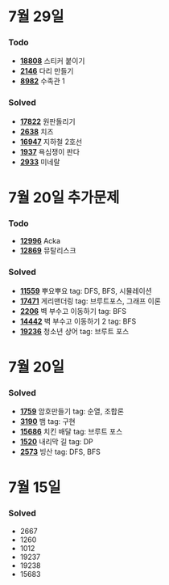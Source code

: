 # 7월 29일
### Todo
- [**18808**](https://www.acmicpc.net/problem/18808) 스티커 붙이기
- [**2146**](https://www.acmicpc.net/problem/2146) 다리 만들기
- [**8982**](https://www.acmicpc.net/problem/8982) 수족관 1

### Solved
- [**17822**](https://www.acmicpc.net/problem/17822) 원판돌리기
- [**2638**](https://www.acmicpc.net/problem/2638) 치즈
- [**16947**](https://www.acmicpc.net/problem/16947) 지하철 2호선
- [**1937**](https://www.acmicpc.net/problem/1937) 욕심쟁이 판다
- [**2933**](https://www.acmicpc.net/problem/2933) 미네랄

# 7월 20일 추가문제

### Todo
- [**12996**](https://www.acmicpc.net/problem/12996) Acka
- [**12869**](https://www.acmicpc.net/problem/12869) 뮤탈리스크

### Solved
- [**11559**](https://www.acmicpc.net/problem/11559) 뿌요뿌요 tag: DFS, BFS, 시뮬레이션
- [**17471**](https://www.acmicpc.net/problem/17471) 게리맨더링 tag: 브루트포스, 그래프 이론
- [**2206**](https://www.acmicpc.net/problem/2206) 벽 부수고 이동하기 tag: BFS
- [**14442**](https://www.acmicpc.net/problem/14442) 벽 부수고 이동하기 2 tag: BFS
- [**19236**](https://www.acmicpc.net/problem/19236) 청소년 상어 tag: 브루트 포스

# 7월 20일

### Solved
- [**1759**](https://www.acmicpc.net/problem/1759) 암호만들기 tag: 순열, 조합론   
- [**3190**](https://www.acmicpc.net/problem/3190) 뱀 tag: 구현   
- [**15686**](https://www.acmicpc.net/problem/15686) 치킨 배달 tag: 브루트 포스   
- [**1520**](https://www.acmicpc.net/problem/1520) 내리막 길 tag: DP    
- [**2573**](https://www.acmicpc.net/problem/2573) 빙산 tag: DFS, BFS  


# 7월 15일

### Solved
- 2667
- 1260
- 1012
- 19237
- 19238
- 15683
